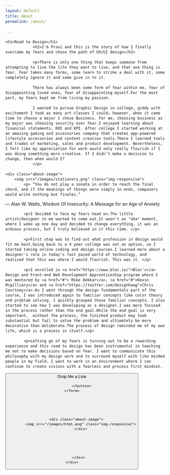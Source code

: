 ```yaml
---
layout: default
title: About
permalink: /about/

---
```

<div class="portfolio-background">
	<div class="container">
    	<div class="row">
      		<div class="col-lg-9 col-lg-offset-1 text-center">

	<h1>Road to Design</h1>
				<h2>I'm Pravi and this is the story of how I finally overcame my fears and chose the path of UX/UI design</h2>

				<p>There is only one thing that keeps someone from attempting to live the life they want to live, and that one thing is fear. Fear takes many forms, some learn to strike a deal with it, some completely ignore it and some give in to it.

				There has always been some form of fear within me, fear of disappointing loved ones, fear of disappointing myself.For the most part, my fears kept me from living my passion.

				I wanted to pursue Graphic Design in college, giddy with excitement I took as many art classes I could; however, when it came time to choose a major I chose Business. For me, choosing business as my major was choosing security over fear.I enjoyed learning about financial statements, ROI and KPI. After college I started working at an amazing gaming and accessories company that creates app-powered lifestyle accessories and content creation tools.There I learned tools and trades of marketing, sales and product development. Nevertheless, I felt like my appreciation for work would only really flourish if I was doing something more creative. If I didn’t make a decision to change, then when would I?
				</p>

	<div class="about-image">
		<img src="/images/stationary.png" class="img-responsive">
		 	<p> “You do not play a sonata in order to reach the final chord, and if the meanings of things were simply in ends, composers would write nothing but finales.”
― Alan W. Watts, Wisdom Of Insecurity: A Message for an Age of Anxiety </p>
	</div>

			<p>I decided to face my fears head on.The little artist/designer in me wanted to come out.It wasn't an "aha" moment, where I woke up one day and decided to change everything, it was an arduous process, but I truly believed in it this time. </p>

			<p>First step was to find out what profession in design would fit me best.Going back to a 4 year college was not an option, so I started taking online coding and design courses.I learned more about a designer's role in today’s fast paced world of technology, and realized that this was where I would flourish. This was it. </p>

			<p>I enrolled in <a href="https://www.bloc.io/">Bloc's</a> Design and Front-end Web Development Apprenticeship program where I was mentored by <a href="#"> Mike Dekkar</a>, <a href="#">Kevin Mcgilliary</a> and <a href="https://twitter.com/designhawg">Chris Courtney</a>.As I went through the design fundamentals part of the course, I was introduced again to familiar concepts like color theory and problem solving. I quickly grasped those familiar concepts. I also started to see how I was developing as a designer.I was more focused in the process rather than the end goal.While the end goal is very important,  without the process, the finished product may look substantial but fail to solve the problem and ultimately be more decorative than deliberate.The process of design reminded me of my own life, which is a process in itself.</p>

			<p>Letting go of my fears is turning out to be a rewarding experience and this road to design has been instrumental in teaching me not to make decisions based on fear. I want to communicate this philosophy with my design work and to surround myself with like minded people in my field. I want to work in an environment where I can continue to create visions with a fearless and process first mindset.
</p>





<form action="mailto:pravisti@gmail.com">
	 <button id="singlebutton" class="btn btn-primary center-block" action="mailto:pravisti@gmail.com"> Drop Me a Line </span>

			 </button>
	</form>





		<div class="about-image">
			<img src="/images/html.png" class="img-responsive">
			</div>





		  </div>
	</div>
</div>
</div>
